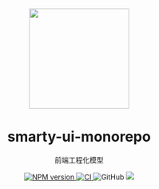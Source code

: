 <br>

<p align="center">
<img src="https://github.com/smarty-team/smarty-admin/blob/main/assets/logo.jpeg" style="width:200px;" />
</p>

<h1 align="center">smarty-ui-monorepo</h1>

<p align="center">
前端工程化模型
</p>

<p align="center">
    <a href="https://www.npmjs.com/package/smarty-ui-vite2">
        <img src="https://img.shields.io/npm/v/smarty-ui-vite2?color=c95f8b&amp;label=" alt="NPM version">
    </a>
    <a href="https://github.com/xming7734/vite-ui-demo/actions/workflows/main.yml">
        <img src="https://github.com/xming7734/vite-ui-demo/actions/workflows/main.yml/badge.svg?branch=master" alt="CI" style="max-width: 100%;">
    </a>
    <img alt="GitHub" src="https://img.shields.io/github/license/xming7734/smarty-ui-monorepo?color=red">
    <a href="https://codecov.io/gh/xming7734/smarty-ui-monorepo" > 
        <img src="https://codecov.io/gh/xming7734/smarty-ui-monorepo/branch/main/graph/badge.svg?token=VZJMVDR0WP"/> 
    </a>
</p>

<br>
<br>
